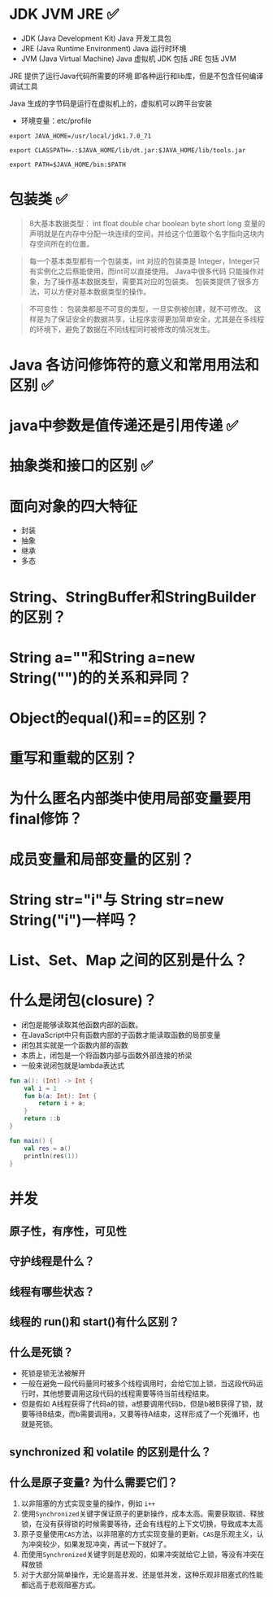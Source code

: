 # JDK JVM JRE :white_check_mark:
- JDK (Java Development Kit)      Java 开发工具包
- JRE (Java Runtime Environment)  Java 运行时环境
- JVM (Java Virtual Machine)      Java 虚拟机
JDK 包括 JRE 包括 JVM 

JRE 提供了运行Java代码所需要的环境 即各种运行和lib库，但是不包含任何编译调试工具

Java 生成的字节码是运行在虚拟机上的，虚拟机可以跨平台安装

- 环境变量：etc/profile
```
export JAVA_HOME=/usr/local/jdk1.7.0_71

export CLASSPATH=.:$JAVA_HOME/lib/dt.jar:$JAVA_HOME/lib/tools.jar

export PATH=$JAVA_HOME/bin:$PATH
```


# 包装类 :white_check_mark:
> 8大基本数据类型： int float double char boolean byte short long 
> 变量的声明就是在内存中分配一块连续的空间，并给这个位置取个名字指向这块内存空间所在的位置。

> 每一个基本类型都有一个包装类，int 对应的包装类是 Integer，Integer只有实例化之后蔡能使用，而int可以直接使用。
> Java中很多代码 只能操作对象，为了操作基本数据类型，需要其对应的包装类。
> 包装类提供了很多方法，可以方便对基本数据类型的操作。

> 不可变性：
> 包装类都是不可变的类型，一旦实例被创建，就不可修改。
> 这样是为了保证安全的数据共享，让程序变得更加简单安全，尤其是在多线程的环境下，避免了数据在不同线程同时被修改的情况发生。

# Java 各访问修饰符的意义和常用用法和区别 :white_check_mark:

# java中参数是值传递还是引用传递 :white_check_mark:

# 抽象类和接口的区别 :white_check_mark:

# 面向对象的四大特征
- 封装
- 抽象
- 继承
- 多态

# String、StringBuffer和StringBuilder的区别？

# String a=""和String a=new String("")的的关系和异同？

# Object的equal()和==的区别？

# 重写和重载的区别？

# 为什么匿名内部类中使用局部变量要用final修饰？

# 成员变量和局部变量的区别？



# String str="i"与 String str=new String("i")一样吗？


#  List、Set、Map 之间的区别是什么？





# 什么是闭包(closure)？
- 闭包是能够读取其他函数内部的函数。
- 在JavaScript中只有函数内部的子函数才能读取函数的局部变量
- 闭包其实就是一个函数内部的函数
- 本质上，闭包是一个将函数内部与函数外部连接的桥梁
- 一般来说闭包就是lambda表达式

```kotlin
fun a(): (Int) -> Int {
    val i = 1
    fun b(a: Int): Int {
        return i + a;
    }
    return ::b
}

fun main() {
    val res = a()
    println(res(1))
}
```

# 并发

## 原子性，有序性，可见性

## 守护线程是什么？

## 线程有哪些状态？

## 线程的 run()和 start()有什么区别？

##  什么是死锁？
- 死锁是锁无法被解开
- 一般在避免一段代码量同时被多个线程调用时，会给它加上锁，当这段代码运行时，其他想要调用这段代码的线程需要等待当前线程结束。
- 但是假如 A线程获得了代码a的锁，a想要调用代码b，但是b被B获得了锁，就要等待B结束，而b需要调用a，又要等待A结束，这样形成了一个死循环，也就是死锁。

## synchronized 和 volatile 的区别是什么？

## 什么是原子变量? 为什么需要它们？
1. 以非阻塞的方式实现变量的操作，例如 `i++`
2. 使用`Synchronized`关键字保证原子的更新操作，成本太高。需要获取锁、释放锁，在没有获得锁的时候需要等待，还会有线程的上下文切换，导致成本太高
3. 原子变量使用`CAS`方法，以非阻塞的方式实现变量的更新。`CAS`是乐观主义，认为冲突较少，如果发现冲突，再试一下就好了。
4. 而使用`Synchronized`关键字则是悲观的，如果冲突就给它上锁，等没有冲突在释放锁
5. 对于大部分简单操作，无论是高并发、还是低并发，这种乐观非阻塞式的性能都远高于悲观阻塞方式。
